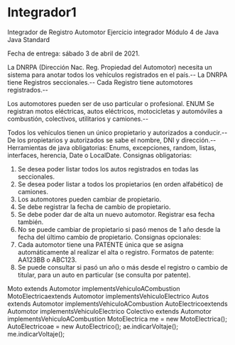 # Integrador1
Integrador de Registro Automotor
Ejercicio integrador Módulo 4 de Java
Java Standard

Fecha de entrega: sábado 3 de abril de 2021.

La DNRPA (Dirección Nac. Reg. Propiedad del Automotor) necesita un sistema para anotar todos los vehículos registrados en el país.--
La DNRPA tiene Registros seccionales.--
Cada Registro tiene automotores registrados.--

Los automotores pueden ser de uso particular o profesional. ENUM
Se registran motos eléctricas, autos eléctricos, motocicletas y automóviles a combustión, colectivos, utilitarios y camiones.--

Todos los vehículos tienen un único propietario y autorizados a conducir.--
De los propietarios y autorizados se sabe el nombre, DNI y dirección.--
Herramientas de java obligatorias:
Enums, excepciones, random, listas, interfaces, herencia, Date o LocalDate.
Consignas obligatorias:
1)	Se desea poder listar todos los autos registrados en todas las seccionales.
2)	Se desea poder listar a todos los propietarios (en orden alfabético) de camiones.
3)	Los automotores pueden cambiar de propietario.
4)	Se debe registrar la fecha de cambio de propietario.
5)	Se debe poder dar de alta un nuevo automotor. Registrar esa fecha también.
6)	No se puede cambiar de propietario si pasó menos de 1 año desde la fecha del último cambio de propietario.
Consignas opcionales:
1)	Cada automotor tiene una PATENTE única que se asigna automáticamente al realizar el alta o registro. Formatos de patente: AA123BB o ABC123.
2)	Se puede consultar si pasó un año o más desde el registro o cambio de titular, para un auto en particular (se consulta por patente).


Moto extends Automotor implementsVehiculoACombustion
MotoElectricaextends Automotor implementsVehiculoElectrico
Autos extends Automotor implementsVehiculoACombustion
AutoElectricoextends Automotor implementsVehiculoElectrico
Colectivo extends Automotor implementsVehiculoACombustion
MotoElectrica me = new MotoElectrica();
AutoElectricoae = new AutoElectrico();
ae.indicarVoltaje();
me.indicarVoltaje();

